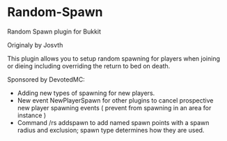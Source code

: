 Random-Spawn
============

Random Spawn plugin for Bukkit


Originaly by  Josvth

This plugin allows you to setup random spawning for players when joining or dieing including overriding the return 
to bed on death.

Sponsored by DevotedMC: 
 * Adding new types of spawning for new players.
 * New event NewPlayerSpawn for other plugins to cancel prospective new player spawning events ( prevent from spawning in an area for instance )
 * Command /rs addspawn to add named spawn points with a spawn radius and exclusion; spawn type determines how they are used.

